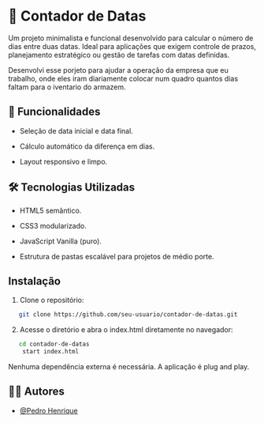 # 📅 Contador de Datas

Um projeto minimalista e funcional desenvolvido para calcular o número de dias entre duas datas. Ideal para aplicações que exigem controle de prazos, planejamento estratégico ou gestão de tarefas com datas definidas.

Desenvolvi esse porjeto para ajudar a operação da empresa que eu trabalho, onde eles iram diariamente colocar num quadro quantos dias faltam para o iventario do armazem.

## 🎯 Funcionalidades

- Seleção de data inicial e data final.

- Cálculo automático da diferença em dias.

- Layout responsivo e limpo.

## 🛠️ Tecnologias Utilizadas

- HTML5 semântico.

- CSS3 modularizado.

- JavaScript Vanilla (puro).

- Estrutura de pastas escalável para projetos de médio porte.

## Instalação

1. Clone o repositório:

```bash
   git clone https://github.com/seu-usuario/contador-de-datas.git
```

2. Acesse o diretório e abra o index.html diretamente no navegador:

```bash
   cd contador-de-datas
    start index.html
```

Nenhuma dependência externa é necessária. A aplicação é plug and play.

## 👨‍💻 Autores

- [@Pedro Henrique](https://github.com/eiphp-tech)
